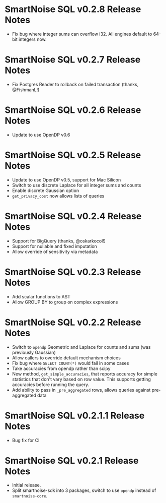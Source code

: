 # SmartNoise SQL v0.2.8 Release Notes

* Fix bug where integer sums can overflow i32.  All engines default to 64-bit integers now.

# SmartNoise SQL v0.2.7 Release Notes

* Fix Postgres Reader to rollback on failed transaction (thanks, @FishmanL!)

# SmartNoise SQL v0.2.6 Release Notes

* Update to use OpenDP v0.6

# SmartNoise SQL v0.2.5 Release Notes

* Update to use OpenDP v0.5, support for Mac Silicon
* Switch to use discrete Laplace for all integer sums and counts
* Enable discrete Gaussian option
* `get_privacy_cost` now allows lists of queries

# SmartNoise SQL v0.2.4 Release Notes

* Support for BigQuery (thanks, @oskarkocol!)
* Support for nullable and fixed imputation
* Allow override of sensitivity via metadata

# SmartNoise SQL v0.2.3 Release Notes

* Add scalar functions to AST
* Allow GROUP BY to group on complex expressions

# SmartNoise SQL v0.2.2 Release Notes

* Switch to `opendp` Geometric and Laplace for counts and sums (was previously Gaussian)
* Allow callers to override default mechanism choices
* Fix bug where `SELECT COUNT(*)` would fail in some cases
* Take accuracies from opendp rather than scipy
* New method, `get_simple_accuracies`, that reports accuracy for simple statistics that don't vary based on row value.  This supports getting accuracies before running the query.
* Add ability to pass in `_pre_aggregated` rows, allows queries against pre-aggregated data


# SmartNoise SQL v0.2.1.1 Release Notes

* Bug fix for CI


# SmartNoise SQL v0.2.1 Release Notes

* Initial release.  
* Split smartnoise-sdk into 3 packages, switch to use `opendp` instead of `smartnoise-core`.
